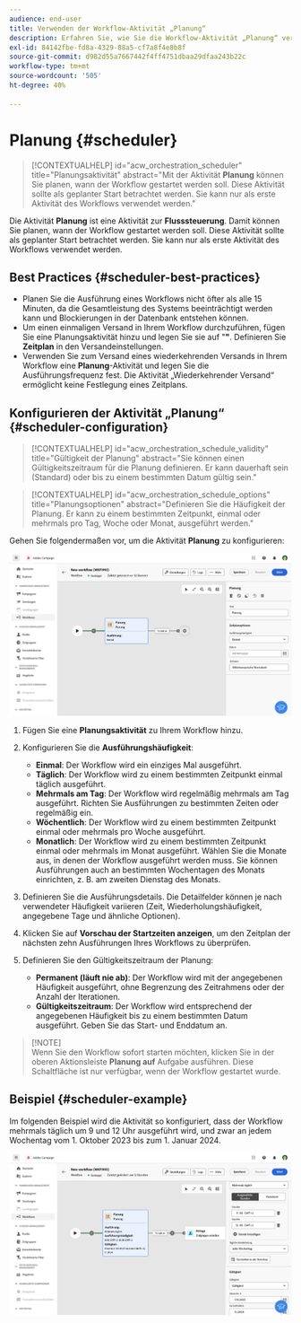 ```yaml
---
audience: end-user
title: Verwenden der Workflow-Aktivität „Planung“
description: Erfahren Sie, wie Sie die Workflow-Aktivität „Planung“ verwenden.
exl-id: 84142fbe-fd8a-4329-88a5-cf7a8f4e8b8f
source-git-commit: d982d55a7667442f4ff4751dbaa29dfaa243b22c
workflow-type: tm+mt
source-wordcount: '505'
ht-degree: 40%

---
```


# Planung {#scheduler}

>[!CONTEXTUALHELP]
>id="acw_orchestration_scheduler"
>title="Planungsaktivität"
>abstract="Mit der Aktivität **Planung** können Sie planen, wann der Workflow gestartet werden soll. Diese Aktivität sollte als geplanter Start betrachtet werden. Sie kann nur als erste Aktivität des Workflows verwendet werden."

Die Aktivität **Planung** ist eine Aktivität zur **Flusssteuerung**. Damit können Sie planen, wann der Workflow gestartet werden soll. Diese Aktivität sollte als geplanter Start betrachtet werden. Sie kann nur als erste Aktivität des Workflows verwendet werden.

## Best Practices {#scheduler-best-practices}

* Planen Sie die Ausführung eines Workflows nicht öfter als alle 15 Minuten, da die Gesamtleistung des Systems beeinträchtigt werden kann und Blockierungen in der Datenbank entstehen können.
* Um einen einmaligen Versand in Ihrem Workflow durchzuführen, fügen Sie eine Planungsaktivität hinzu und legen Sie sie auf &quot;**&quot;**. Definieren Sie **Zeitplan** in den Versandeinstellungen.
* Verwenden Sie zum Versand eines wiederkehrenden Versands in Ihrem Workflow eine **Planung**-Aktivität und legen Sie die Ausführungsfrequenz fest. Die Aktivität „Wiederkehrender Versand“ ermöglicht keine Festlegung eines Zeitplans.

## Konfigurieren der Aktivität „Planung“ {#scheduler-configuration}

>[!CONTEXTUALHELP]
>id="acw_orchestration_schedule_validity"
>title="Gültigkeit der Planung"
>abstract="Sie können einen Gültigkeitszeitraum für die Planung definieren. Er kann dauerhaft sein (Standard) oder bis zu einem bestimmten Datum gültig sein."

>[!CONTEXTUALHELP]
>id="acw_orchestration_schedule_options"
>title="Planungsoptionen"
>abstract="Definieren Sie die Häufigkeit der Planung. Er kann zu einem bestimmten Zeitpunkt, einmal oder mehrmals pro Tag, Woche oder Monat, ausgeführt werden."

Gehen Sie folgendermaßen vor, um die Aktivität **Planung** zu konfigurieren:

![Benutzeroberfläche für die Konfiguration der Planungsaktivität](../assets/workflow-scheduler.png)

1. Fügen Sie eine **Planungsaktivität** zu Ihrem Workflow hinzu.

1. Konfigurieren Sie die **Ausführungshäufigkeit**:

   * **Einmal**: Der Workflow wird ein einziges Mal ausgeführt.
   * **Täglich**: Der Workflow wird zu einem bestimmten Zeitpunkt einmal täglich ausgeführt.
   * **Mehrmals am Tag**: Der Workflow wird regelmäßig mehrmals am Tag ausgeführt. Richten Sie Ausführungen zu bestimmten Zeiten oder regelmäßig ein.
   * **Wöchentlich**: Der Workflow wird zu einem bestimmten Zeitpunkt einmal oder mehrmals pro Woche ausgeführt.
   * **Monatlich**: Der Workflow wird zu einem bestimmten Zeitpunkt einmal oder mehrmals im Monat ausgeführt. Wählen Sie die Monate aus, in denen der Workflow ausgeführt werden muss. Sie können Ausführungen auch an bestimmten Wochentagen des Monats einrichten, z. B. am zweiten Dienstag des Monats.

1. Definieren Sie die Ausführungsdetails. Die Detailfelder können je nach verwendeter Häufigkeit variieren (Zeit, Wiederholungshäufigkeit, angegebene Tage und ähnliche Optionen).

1. Klicken Sie auf **Vorschau der Startzeiten anzeigen**, um den Zeitplan der nächsten zehn Ausführungen Ihres Workflows zu überprüfen.

1. Definieren Sie den Gültigkeitszeitraum der Planung:

   * **Permanent (läuft nie ab)**: Der Workflow wird mit der angegebenen Häufigkeit ausgeführt, ohne Begrenzung des Zeitrahmens oder der Anzahl der Iterationen.
   * **Gültigkeitszeitraum**: Der Workflow wird entsprechend der angegebenen Häufigkeit bis zu einem bestimmten Datum ausgeführt. Geben Sie das Start- und Enddatum an.

>[!NOTE]\
>Wenn Sie den Workflow sofort starten möchten, klicken Sie in der oberen Aktionsleiste **Planung auf** Aufgabe ausführen. Diese Schaltfläche ist nur verfügbar, wenn der Workflow gestartet wurde.

## Beispiel {#scheduler-example}

Im folgenden Beispiel wird die Aktivität so konfiguriert, dass der Workflow mehrmals täglich um 9 und 12 Uhr ausgeführt wird, und zwar an jedem Wochentag vom 1. Oktober 2023 bis zum 1. Januar 2024.

![Beispielkonfiguration für Planungsaktivität](../assets/workflow-scheduler2.png)